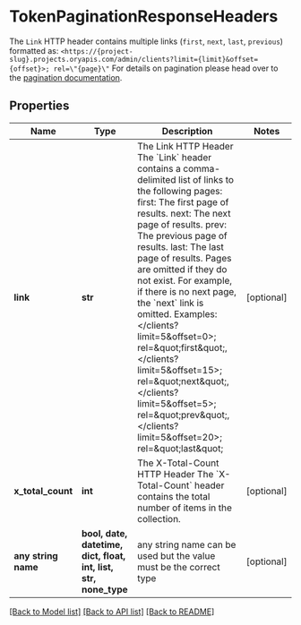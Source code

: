 # TokenPaginationResponseHeaders

The `Link` HTTP header contains multiple links (`first`, `next`, `last`, `previous`) formatted as: `<https://{project-slug}.projects.oryapis.com/admin/clients?limit={limit}&offset={offset}>; rel=\"{page}\"`  For details on pagination please head over to the [pagination documentation](https://www.ory.sh/docs/ecosystem/api-design#pagination).

## Properties
Name | Type | Description | Notes
------------ | ------------- | ------------- | -------------
**link** | **str** | The Link HTTP Header  The &#x60;Link&#x60; header contains a comma-delimited list of links to the following pages:  first: The first page of results. next: The next page of results. prev: The previous page of results. last: The last page of results.  Pages are omitted if they do not exist. For example, if there is no next page, the &#x60;next&#x60; link is omitted. Examples:  &lt;/clients?limit&#x3D;5&amp;offset&#x3D;0&gt;; rel&#x3D;\&quot;first\&quot;,&lt;/clients?limit&#x3D;5&amp;offset&#x3D;15&gt;; rel&#x3D;\&quot;next\&quot;,&lt;/clients?limit&#x3D;5&amp;offset&#x3D;5&gt;; rel&#x3D;\&quot;prev\&quot;,&lt;/clients?limit&#x3D;5&amp;offset&#x3D;20&gt;; rel&#x3D;\&quot;last\&quot; | [optional] 
**x_total_count** | **int** | The X-Total-Count HTTP Header  The &#x60;X-Total-Count&#x60; header contains the total number of items in the collection. | [optional] 
**any string name** | **bool, date, datetime, dict, float, int, list, str, none_type** | any string name can be used but the value must be the correct type | [optional]

[[Back to Model list]](../README.md#documentation-for-models) [[Back to API list]](../README.md#documentation-for-api-endpoints) [[Back to README]](../README.md)


